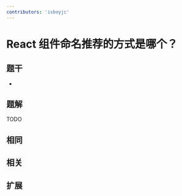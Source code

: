 ```yaml
---
contributors: 'isboyjc'
---
```


# React 组件命名推荐的方式是哪个？


## 题干

- 



## 题解

<!-- ::: details 点我查看题解 -->

  TODO

<!-- ::: -->



## 相同


## 相关


## 扩展

